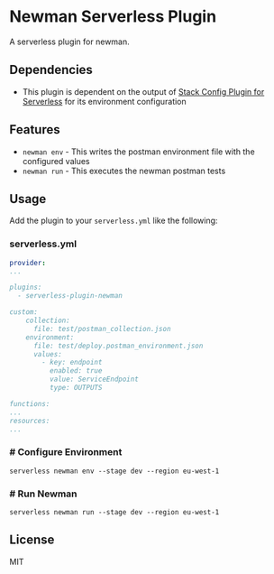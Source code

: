 # Newman Serverless Plugin

A serverless plugin for newman.

## Dependencies

* This plugin is dependent on the output of [Stack Config Plugin for Serverless](https://www.npmjs.com/package/serverless-plugin-stack-config) for its environment configuration

## Features

* `newman env` - This writes the postman environment file with the configured values
* `newman run` - This executes the newman postman tests

## Usage

Add the plugin to your `serverless.yml` like the following:

### serverless.yml

```yaml
provider:
...

plugins:
  - serverless-plugin-newman

custom:
    collection:
      file: test/postman_collection.json
    environment:
      file: test/deploy.postman_environment.json
      values:
        - key: endpoint
          enabled: true
          value: ServiceEndpoint
          type: OUTPUTS

functions:
...
resources:
...
```

### # Configure Environment

```shell
serverless newman env --stage dev --region eu-west-1
```

### # Run Newman

```shell
serverless newman run --stage dev --region eu-west-1
```

## License

MIT
